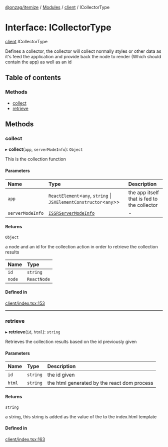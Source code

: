 [@onzag/itemize](../README.md) / [Modules](../modules.md) / [client](../modules/client.md) / ICollectorType

# Interface: ICollectorType

[client](../modules/client.md).ICollectorType

Defines a collector, the collector will collect normally styles or other
data as it's feed the application and provide back the node to render (Which should contain the app)
as well as an id

## Table of contents

### Methods

- [collect](client.ICollectorType.md#collect)
- [retrieve](client.ICollectorType.md#retrieve)

## Methods

### collect

▸ **collect**(`app`, `serverModeInfo`): `Object`

This is the collection function

#### Parameters

| Name | Type | Description |
| :------ | :------ | :------ |
| `app` | `ReactElement`<`any`, `string` \| `JSXElementConstructor`<`any`\>\> | the app itself that is fed to the collector |
| `serverModeInfo` | [`ISSRServerModeInfo`](server_ssr.ISSRServerModeInfo.md) | - |

#### Returns

`Object`

a node and an id for the collection action in order to retrieve
the collection results

| Name | Type |
| :------ | :------ |
| `id` | `string` |
| `node` | `ReactNode` |

#### Defined in

[client/index.tsx:153](https://github.com/onzag/itemize/blob/a24376ed/client/index.tsx#L153)

___

### retrieve

▸ **retrieve**(`id`, `html`): `string`

Retrieves the collection results based on the id previously given

#### Parameters

| Name | Type | Description |
| :------ | :------ | :------ |
| `id` | `string` | the id given |
| `html` | `string` | the html generated by the react dom process |

#### Returns

`string`

a string, this string is added as the value of the <SSRHEAD> to the index.html template

#### Defined in

[client/index.tsx:163](https://github.com/onzag/itemize/blob/a24376ed/client/index.tsx#L163)
